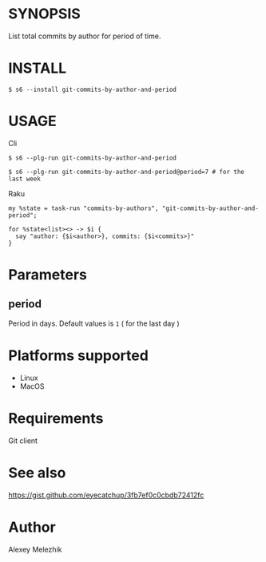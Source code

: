 # SYNOPSIS

List total commits by author for period of time.


# INSTALL

    $ s6 --install git-commits-by-author-and-period

# USAGE

Cli

    $ s6 --plg-run git-commits-by-author-and-period

    $ s6 --plg-run git-commits-by-author-and-period@period=7 # for the last week

Raku

    my %state = task-run "commits-by-authors", "git-commits-by-author-and-period";

    for %state<list><> -> $i {
      say "author: {$i<author>}, commits: {$i<commits>}"
    }

# Parameters


## period

Period in days. Default values is `1` (  for the last day )


# Platforms supported

* Linux
* MacOS

# Requirements

Git client

# See also

https://gist.github.com/eyecatchup/3fb7ef0c0cbdb72412fc

# Author

Alexey Melezhik
